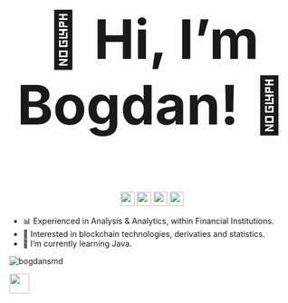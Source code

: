 <h3 align='center' style="font-size:10vw">👋 Hi, I’m Bogdan! 🥔</h3>
<p align='center'>
  <img height=25 src="https://cdn.jsdelivr.net/gh/devicons/devicon/icons/python/python-original.svg"/><img height=25/>
  <img height=25 src="https://cdn.jsdelivr.net/gh/devicons/devicon/icons/r/r-original.svg"/><img height=25/>
  <img height=25 src="https://cdn.jsdelivr.net/gh/devicons/devicon/icons/postgresql/postgresql-original.svg"/><img height=25/>
  <img height=25 src="https://user-images.githubusercontent.com/18670428/67620073-ca558e00-f7fa-11e9-9ea2-ed3a80c59210.png"/><img height=25/>
</p>

<!---
### &nbsp; &nbsp; &nbsp; &nbsp; &nbsp; :snake: :panda_face: :bar_chart:
### Experienced in Analysis & Analytics, within Financial Institutions.
--->
- :bar_chart: Experienced in Analysis & Analytics, within Financial Institutions.
- :telescope: Interested in blockchain technologies, derivaties and statistics.
- 🌱 I’m currently learning Java.

<p align="left">
  <img src="https://komarev.com/ghpvc/?username=bogdansmd&label=Profile%20views&color=0e75b6&style=flat" alt="bogdansmd" />
</p>
<a href="https://www.linkedin.com/in/bogdan-smedescu-450a75185/">
  <img height="35" src="https://cdn2.iconfinder.com/data/icons/social-icon-3/512/social_style_3_in-306.png"/>
